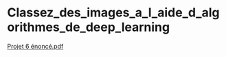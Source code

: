# Classez_des_images_a_l_aide_d_algorithmes_de_deep_learning


[Projet 6 énoncé.pdf](https://github.com/GuillaumeLemele/Classez_des_images_a_l_aide_d_algorithmes_de_deep_learning/files/13770992/Projet.6.enonce.pdf)
